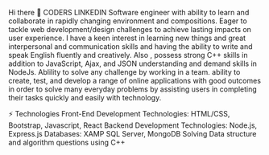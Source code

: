 Hi there 👋 CODERS
LINKEDIN
Software engineer with ability to learn and collaborate in rapidly changing environment and compositions. Eager to tackle web development/design challenges to achieve lasting impacts on user experience. I have a keen interest in learning new things and great interpersonal and communication skills and having the ability to write and speak English fluently and creatively.
Also , possess strong C++ skills in addition to JavaScript, Ajax, and JSON understanding and demand skills in NodeJs. Ablility to solve any challenge by working in a team. ability to create, test, and develop a range of online applications with good outcomes in order to solve many everyday problems by assisting users in completing their tasks quickly and easily with technology.

⚡ Technologies
Front-End Development Technologies: HTML/CSS, Bootstrap, Javascript, React
Backend Development Technologies: Node.js, Express.js
Databases: XAMP SQL Server, MongoDB
Solving Data structure and algorithm questions using C++

